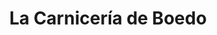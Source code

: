 ---
title: "La Carnicería de Boedo"
url: /ciudad-autonoma-de-buenos-aires/la-carniceria-de-boedo/
shop: Metzgerei
---